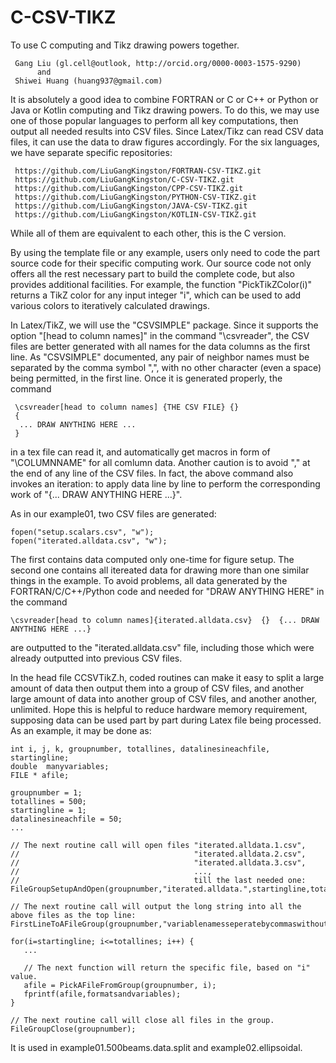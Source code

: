 # C-CSV-TIKZ
To use C computing and Tikz drawing powers together.

     Gang Liu (gl.cell@outlook, http://orcid.org/0000-0003-1575-9290)
          and
     Shiwei Huang (huang937@gmail.com)
     
It is absolutely a good idea to combine FORTRAN or C or C++ or Python or Java or Kotlin computing and Tikz drawing powers. To do this, we may use one of those popular languages to perform all key computations, then output all needed results into CSV files. Since Latex/Tikz can read CSV data files, it can use the data to draw figures accordingly. For the six languages, we have separate specific repositories: 

     https://github.com/LiuGangKingston/FORTRAN-CSV-TIKZ.git
     https://github.com/LiuGangKingston/C-CSV-TIKZ.git
     https://github.com/LiuGangKingston/CPP-CSV-TIKZ.git
     https://github.com/LiuGangKingston/PYTHON-CSV-TIKZ.git
     https://github.com/LiuGangKingston/JAVA-CSV-TIKZ.git
     https://github.com/LiuGangKingston/KOTLIN-CSV-TIKZ.git

While all of them are equivalent to each other, this is the C version. 

By using the template file or any example, users only need to code the part source code for their specific computing work. Our source code not only offers all the rest necessary part to build the complete code, but also provides additional facilities. For example, the function "PickTikZColor(i)" returns a TikZ color for any input integer "i", which can be used to add various colors to iteratively calculated drawings. 

In Latex/TikZ, we will use the "CSVSIMPLE" package. Since it supports the option "[head to column names]" in the command "\csvreader", the CSV files are better generated with all names for the data columns as the first line. As "CSVSIMPLE" documented, any pair of neighbor names must be separated by the comma symbol ",", with no other character (even a space) being permitted, in the first line. Once it is generated properly, the command

     \csvreader[head to column names] {THE CSV FILE} {}  
     {
      ... DRAW ANYTHING HERE ...
     }

in a tex file can read it, and automatically get macros in form of "\COLUMNNAME" for all comlumn data. Another caution is to avoid "," at the end of any line of the CSV files. In fact, the above command also invokes an iteration: to apply data line by line to perform the corresponding work of "{... DRAW ANYTHING HERE ...}". 

As in our example01, two CSV files are generated: 

    fopen("setup.scalars.csv", "w");
    fopen("iterated.alldata.csv", "w");

The first contains data computed only one-time for figure setup. The second one contains all itereated data for drawing more than one similar things in the example. To avoid problems, all data generated by the FORTRAN/C/C++/Python code and needed for "DRAW ANYTHING HERE" in the command

    \csvreader[head to column names]{iterated.alldata.csv}  {}  {... DRAW ANYTHING HERE ...}

are outputted to the "iterated.alldata.csv" file, including those which were already outputted into previous CSV files. 

In the head file CCSVTikZ.h, coded routines can make it easy to split a large amount of data then output them into a group of CSV files, and another large amount of data into another group of CSV files, and another another, unlimited. Hope this is helpful to reduce hardware memory requirement, supposing data can be used part by part during Latex file being processed. As an example, it may be done as:

    int i, j, k, groupnumber, totallines, datalinesineachfile, startingline;
    double  manyvariables;
    FILE * afile;
    
    groupnumber = 1;
    totallines = 500;
    startingline = 1;
    datalinesineachfile = 50; 
    ...
    
    // The next routine call will open files "iterated.alldata.1.csv", 
    //                                       "iterated.alldata.2.csv", 
    //                                       "iterated.alldata.3.csv", 
    //                                       ..., 
    //                                       till the last needed one:
    FileGroupSetupAndOpen(groupnumber,"iterated.alldata.",startingline,totallines,datalinesineachfile);

    // The next routine call will output the long string into all the above files as the top line:
    FirstLineToAFileGroup(groupnumber,"variablenamesseperatebycommaswithoutanythingelse");

    for(i=startingline; i<=totallines; i++) {
       ...

       // The next function will return the specific file, based on "i" value. 
       afile = PickAFileFromGroup(groupnumber, i);
       fprintf(afile,formatsandvariables);
    }

    // The next routine call will close all files in the group.
    FileGroupClose(groupnumber); 

It is used in example01.500beams.data.split and example02.ellipsoidal. 




